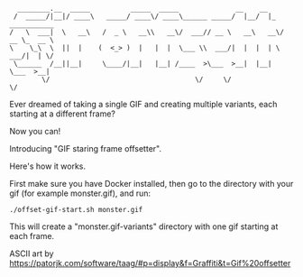 ```
  ________.__  _____          _____  _____              __    __
 /  _____/|__|/ ____\   _____/ ____\/ ____\______ _____/  |__/  |_  ___________
/   \  ___|  \   __\   /  _ \   __\\   __\/  ___// __ \   __\   __\/ __ \_  __ \
\    \_\  \  ||  |    (  <_> )  |   |  |  \___ \\  ___/|  |  |  | \  ___/|  | \/
 \______  /__||__|     \____/|__|   |__| /____  >\___  >__|  |__|  \___  >__|
        \/                                    \/     \/                \/
```

Ever dreamed of taking a single GIF and creating multiple variants, each starting at a different frame?

Now you can!

Introducing "GIF staring frame offsetter".

Here's how it works.

First make sure you have Docker installed, then go to the directory with your gif (for example monster.gif), and run:

    ./offset-gif-start.sh monster.gif

This will create a "monster.gif-variants" directory with one gif starting at each frame.

ASCII art by https://patorjk.com/software/taag/#p=display&f=Graffiti&t=Gif%20offsetter
